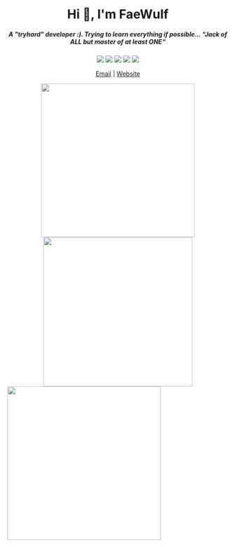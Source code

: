 <h1 align="center">Hi 👋, I'm FaeWulf</h1>
<h5 align="center">A "tryhard" developer :). Trying to learn everything if possible... “Jack of ALL but master of at least ONE“</h5>

<p align="center">
  <img src="https://img.shields.io/badge/c-%2300599C.svg?style=flat-square&logo=c&logoColor=white">
  <img src="https://img.shields.io/badge/c++-%2300599C.svg?style=flat-square&logo=c%2B%2B&logoColor=white">
  <img src="https://img.shields.io/badge/html5-%23E34F26.svg?style=flat-square&logo=html5&logoColor=white">
  <img src="https://img.shields.io/badge/java-%23ED8B00.svg?style=flat-square&logo=java&logoColor=white">
  <img src="https://img.shields.io/badge/javascript-%23323330.svg?style=flat-square&logo=javascript&logoColor=%23F7DF1E">
</p>

<p align="center">
    <a href="mailto:ngolamaz3@gmail.com" target="_blank">Email</a> | 
    <a href="https://faewulf.xyz" target="_blank">Website</a>
</p>


<p align="center">
  <img src="http://mc.faewulf.xyz/api/bonsai?live=true&width=500&height=500 width="350" height="350"/> 
  <img src="https://mc.faewulf.xyz/api/github" height="340"/>
  <img align="left" src="http://mc.faewulf.xyz/api/daily" width="350"/>
</p>

